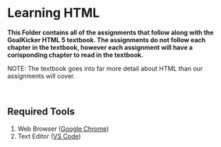 # Learning HTML

**This Folder contains all of the assignments that follow along with the GoalKicker HTML 5 textbook. The assignments do not follow each chapter in the textbook, however each assignment will have a corisponding chapter to read in the textbook.**

NOTE: The textbook goes into far more detail about HTML than our assignments will cover.

<br>

## Required Tools
1. Web Browser ([Google Chrome](https://www.google.com/chrome/))
2. Text Editor ([VS Code](https://code.visualstudio.com))
